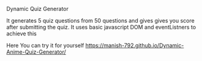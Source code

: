 Dynamic Quiz Generator

It generates 5 quiz questions from 50 questions and gives gives you score after submitting the quiz.
It uses basic javascript DOM and eventListners to achieve this 

Here You can try it for yourself https://manish-792.github.io/Dynamic-Anime-Quiz-Generator/
